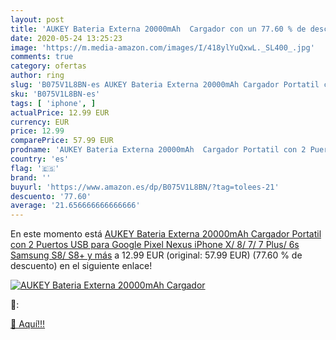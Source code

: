 ```yaml
---
layout: post
title: 'AUKEY Bateria Externa 20000mAh  Cargador con un 77.60 % de descuento'
date: 2020-05-24 13:25:23
image: 'https://m.media-amazon.com/images/I/418ylYuQxwL._SL400_.jpg'
comments: true
category: ofertas
author: ring
slug: 'B075V1L8BN-es AUKEY Bateria Externa 20000mAh Cargador Portatil con 2...'
sku: 'B075V1L8BN-es'
tags: [ 'iphone', ]
actualPrice: 12.99 EUR
currency: EUR
price: 12.99
comparePrice: 57.99 EUR
prodname: 'AUKEY Bateria Externa 20000mAh  Cargador Portatil con 2 Puertos USB para Google Pixel Nexus  iPhone X/ 8/ 7/ 7 Plus/ 6s  Samsung S8/ S8+ y más'
country: 'es'
flag: '🇪🇸'
brand: ''
buyurl: 'https://www.amazon.es/dp/B075V1L8BN/?tag=tolees-21'
descuento: '77.60'
average: '21.656666666666666'
---
```


En este momento está [AUKEY Bateria Externa 20000mAh  Cargador Portatil con 2 Puertos USB para Google Pixel Nexus  iPhone X/ 8/ 7/ 7 Plus/ 6s  Samsung S8/ S8+ y más](https://www.amazon.es/dp/B075V1L8BN/?tag=tolees-21) a 12.99 EUR (original: 57.99 EUR) (77.60 %  de descuento) en el siguiente enlace!

[![AUKEY Bateria Externa 20000mAh  Cargador](https://m.media-amazon.com/images/I/418ylYuQxwL._SL400_.jpg)](https://www.amazon.es/dp/B075V1L8BN/?tag=tolees-21)

🔎:


[🛒 Aquí!!!](https://www.amazon.es/dp/B075V1L8BN/?tag=tolees-21)
